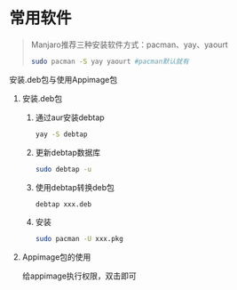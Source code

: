 # 常用软件

> Manjaro推荐三种安装软件方式：pacman、yay、yaourt
>
> ```bash
> sudo pacman -S yay yaourt #pacman默认就有
> ```

安装.deb包与使用Appimage包

1. 安装.deb包

   1. 通过aur安装debtap 

      ```bash
      yay -S debtap
      ```

      

   2. 更新debtap数据库

      ```bash 
      sudo debtap -u
      ```

      

   3. 使用debtap转换deb包

      ```bash 
      debtap xxx.deb
      ```

      

   4. 安装

      ```bash
      sudo pacman -U xxx.pkg
      ```

      

2. Appimage包的使用

   给appimage执行权限，双击即可

